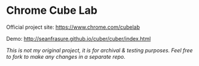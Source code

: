 # Chrome Cube Lab

Official project site: https://www.chrome.com/cubelab

Demo: http://seanfrasure.github.io/cuber/cuber/index.html

*This is not my original project, it is for archival & testing purposes. Feel free to fork to make any changes in a separate repo.*
